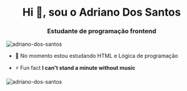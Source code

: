 <h1 align="center">Hi 👋, sou o Adriano Dos Santos</h1>
<h3 align="center">Estudante de programação frontend</h3>

<p align="left"> <img src="https://komarev.com/ghpvc/?username=adriano-dos-santos&label=Profile%20views&color=0e75b6&style=flat" alt="adriano-dos-santos" /> </p>

- 🌱 No momento estou estudando HTML e Lógica de programação

- ⚡ Fun fact **I can't stand a minute without music**


<p><img align="center" src="https://github-readme-stats.vercel.app/api/top-langs?username=adriano-dos-santos&show_icons=true&locale=en&layout=compact" alt="adriano-dos-santos" /></p>
 
